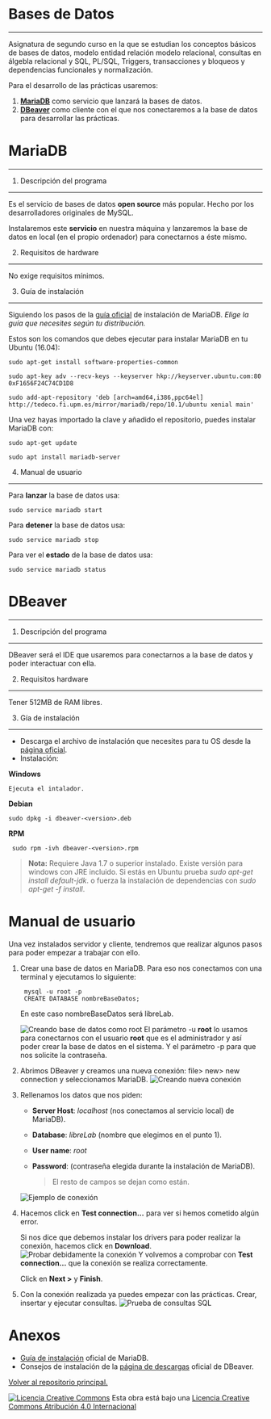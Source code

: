 <!--Creado y editado por Javier Martín Villarreal -->
<!--
Esta obra está bajo una licencia Licencia Creative Commons Atribución 4.0 Internacional. 
Licencia: http://creativecommons.org/licenses/by/4.0/
-->

**Bases de Datos**
==============
----------


Asignatura de segundo curso en la que se estudian los conceptos básicos de bases de datos, modelo entidad relación modelo relacional, consultas en álgebla relacional y SQL, PL/SQL, Triggers, transacciones y bloqueos y dependencias funcionales y normalización.

Para el desarrollo de las prácticas usaremos:

 1. **[MariaDB](https://mariadb.org/)** como servicio que lanzará la bases de datos.
 2. **[DBeaver](http://dbeaver.jkiss.org/)** como cliente con el que nos conectaremos a la base de datos para desarrollar las prácticas.
 
 

**MariaDB**
=======

----------

1. Descripción del programa
---------------------------
Es el servicio de bases de datos **open source** más popular. Hecho por los desarrolladores originales de MySQL.

Instalaremos este **servicio** en nuestra máquina y lanzaremos la base de datos en local (en el propio ordenador) para conectarnos a éste mismo.

2. Requisitos de hardware
-------------------------
No exige requisitos mínimos.

3. Guía de instalación
----------------------
Siguiendo los pasos de la [guía oficial](https://downloads.mariadb.org/mariadb/repositories) de instalación de MariaDB. *Elige la guía que necesites según tu distribución.*

Estos son los comandos que debes ejecutar para instalar MariaDB en tu Ubuntu (16.04):

    sudo apt-get install software-properties-common

    sudo apt-key adv --recv-keys --keyserver hkp://keyserver.ubuntu.com:80 0xF1656F24C74CD1D8

    sudo add-apt-repository 'deb [arch=amd64,i386,ppc64el] http://tedeco.fi.upm.es/mirror/mariadb/repo/10.1/ubuntu xenial main'

Una vez hayas importado la clave y añadido el repositorio, puedes instalar MariaDB con:

    sudo apt-get update

    sudo apt install mariadb-server

4. Manual de usuario
--------------------

Para **lanzar** la base de datos usa:

    sudo service mariadb start
Para **detener** la base de datos usa:

    sudo service mariadb stop
Para ver el **estado** de la base de datos usa:

    sudo service mariadb status

**DBeaver**
=======
----------

1. Descripción del programa
---------------------------

DBeaver será el IDE que usaremos para conectarnos a la base de datos y poder interactuar con ella.

 2. Requisitos hardware
----------------------
Tener 512MB de RAM libres.

 3. Gía de instalación
---------------------

 - Descarga el archivo de instalación que necesites para tu OS desde la [página oficial](http://dbeaver.jkiss.org/download/).
 - Instalación:

**Windows** 	

    Ejecuta el intalador.

 
**Debian**  

    sudo dpkg -i dbeaver-<version>.deb

 
 **RPM**
 

     sudo rpm -ivh dbeaver-<version>.rpm

> **Nota:**
> Requiere Java 1.7 o superior instalado.
> Existe versión para windows con JRE incluido.
> Si estás en Ubuntu prueba *sudo apt-get install default-jdk*.
> o fuerza la instalación de dependencias con *sudo apt-get -f install*.



**Manual de usuario**
=================
Una vez instalados servidor y cliente, tendremos que realizar algunos pasos para poder empezar a trabajar con ello.

1. Crear una base de datos en MariaDB. Para eso nos conectamos con una terminal y ejecutamos lo siguiente:

    	mysql -u root -p
    	CREATE DATABASE nombreBaseDatos;
    En este caso nombreBaseDatos será libreLab.	

	![Creando base de datos como root](https://github.com/LibreLabUCM/LiberarFdI/blob/master/Bases%20de%20Datos/images/entorno001.png?raw=true)
	El parámetro -u **root** lo usamos para conectarnos con el usuario **root** que es el administrador y así poder crear la base de datos en el sistema. Y el parámetro -p para que nos solicite la contraseña.

2. Abrimos DBeaver y creamos una nueva conexión: file> new> new connection y seleccionamos MariaDB.
![Creando nueva conexión](https://github.com/LibreLabUCM/LiberarFdI/blob/master/Bases%20de%20Datos/images/entorno002.png?raw=true)

3. Rellenamos los datos que nos piden:
	- **Server Host**: *localhost* (nos conectamos al servicio local) de MariaDB).
	- **Database**: *libreLab* (nombre que elegimos en el punto 1).
	- **User name**: *root*
	- **Password**: (contraseña elegida durante la instalación de MariaDB).

		> El resto de campos se dejan como están.

	![Ejemplo de conexión](https://github.com/LibreLabUCM/LiberarFdI/blob/master/Bases%20de%20Datos/images/entorno003.png?raw=true)

4. Hacemos click en **Test connection...** para ver si hemos cometido algún error.
	
	Si nos dice que debemos instalar los drivers para poder realizar la conexión, hacemos click en **Download**.
	![Probar debidamente la conexión](https://github.com/LibreLabUCM/LiberarFdI/blob/master/Bases%20de%20Datos/images/entorno004.png?raw=true)
	Y volvemos a comprobar con **Test connection...** que la conexión se realiza correctamente.
	
	Click en **Next >** y **Finish**.
	
5. Con la conexión realizada ya puedes empezar con las prácticas. Crear, insertar y ejecutar consultas.
![Prueba de consultas SQL](https://github.com/LibreLabUCM/LiberarFdI/blob/master/Bases%20de%20Datos/images/entorno005.png?raw=true)


**Anexos**
======

 - [Guía de instalación](https://downloads.mariadb.org/mariadb/repositories) oficial de MariaDB.
 - Consejos de instalación de la [página de descargas](http://dbeaver.jkiss.org/download/) oficial de DBeaver.
 
 [Volver al repositorio principal.](https://github.com/LibreLabUCM/LiberarFdI/)
 
 [![Licencia Creative Commons](https://i.creativecommons.org/l/by/4.0/88x31.png)](http://creativecommons.org/licenses/by/4.0/)
 Esta obra está bajo una  [Licencia Creative Commons Atribución 4.0 Internacional](http://creativecommons.org/licenses/by/4.0/) 
